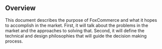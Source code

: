 ## Overview  

This document describes the purpose of FoxCommerce and what it hopes to accomplish in the market. First, it will talk about the problems in the market and the approaches to solving that. Second, it will define the technical and design philosophies that will guide the decision making process.